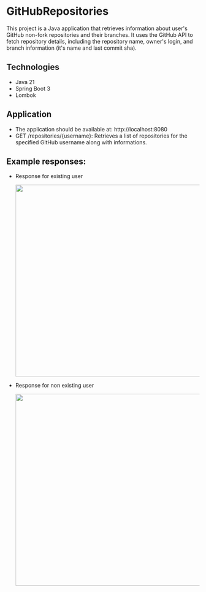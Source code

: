 # GitHubRepositories

This project is a Java application that retrieves information about user's GitHub non-fork repositories and their
branches.
It uses the GitHub API to fetch repository details, including the repository name, owner's login, and branch
information (it's name and last commit sha).

## Technologies

- Java 21
- Spring Boot 3
- Lombok

## Application

- The application should be available at: http://localhost:8080
- GET /repositories/{username}: Retrieves a list of repositories for the specified GitHub username along with
  informations.

## Example responses:

- Response for existing user

  <img src="https://github.com/user-attachments/assets/de680ebb-9447-4efd-86c3-a6551bc14d2e" width=500>

- Response for non existing user

  <img src="https://github.com/user-attachments/assets/6abd1efc-2ab9-4795-9cdb-3d0253b31167" width=500>



